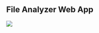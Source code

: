 ## File Analyzer Web App

<!--[![Watch the video](https://raw.githubusercontent.com/sarcDV/RustFileAnalyzerWebApp/main/thumbnail.jpg)](https://raw.githubusercontent.com/sarcDV/RustFileAnalyzerWebApp/main/fileanalyzer.mp4)-->
![](https://github.com/sarcDV/RustFileAnalyzerWebApp/fileanalyzer.gif)

